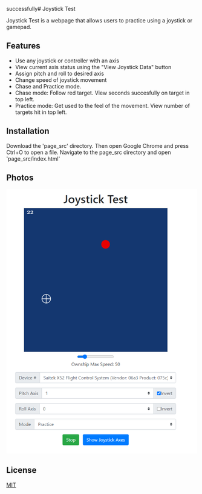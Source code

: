 successfully# Joystick Test

Joystick Test is a webpage that allows users to practice using a joystick or gamepad.

## Features
* Use any joystick or controller with an axis
* View current axis status using the "View Joystick Data" button
* Assign pitch and roll to desired axis
* Change speed of joystick movement
* Chase and Practice mode.
* Chase mode: Follow red target. View seconds succesfully on target in top left.
* Practice mode: Get used to the feel of the movement. View number of targets hit in top left.

## Installation

Download the 'page_src' directory. Then open Google Chrome and press Ctrl+O to open a file. Navigate to the page_src directory and open 'page_src/index.html'

## Photos

![Image of Webpage](./screenshot.png)


## License
[MIT](https://choosealicense.com/licenses/mit/)
